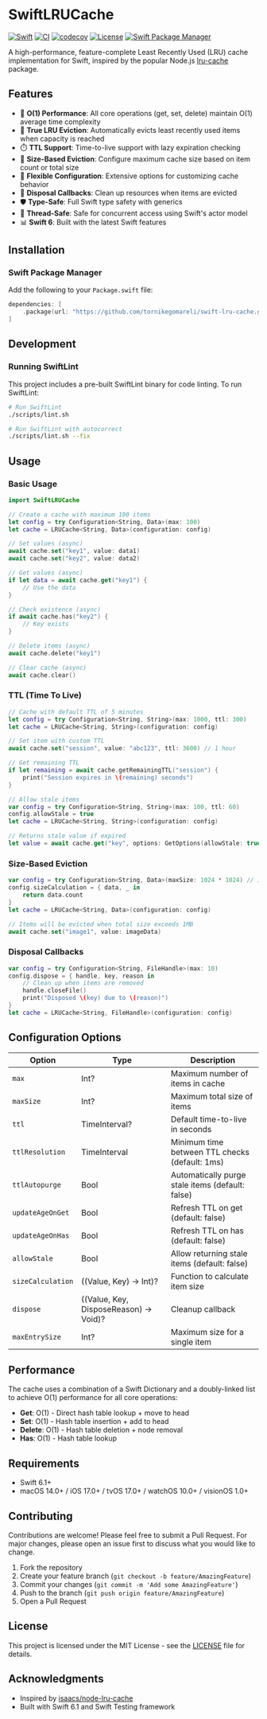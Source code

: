 # SwiftLRUCache

[![Swift](https://img.shields.io/badge/Swift-6.1-orange.svg)](https://swift.org)
[![CI](https://github.com/tornikegomareli/swift-lru-cache/workflows/CI/badge.svg)](https://github.com/tornikegomareli/swift-lru-cache/actions)
[![codecov](https://codecov.io/gh/tornikegomareli/swift-lru-cache/branch/main/graph/badge.svg)](https://codecov.io/gh/tornikegomareli/swift-lru-cache)
[![License](https://img.shields.io/badge/License-MIT-blue.svg)](LICENSE)
[![Swift Package Manager](https://img.shields.io/badge/Swift%20Package%20Manager-compatible-brightgreen.svg)](https://swift.org/package-manager/)

A high-performance, feature-complete Least Recently Used (LRU) cache implementation for Swift, inspired by the popular Node.js [lru-cache](https://github.com/isaacs/node-lru-cache) package.

## Features

- 🚀 **O(1) Performance**: All core operations (get, set, delete) maintain O(1) average time complexity
- 🔄 **True LRU Eviction**: Automatically evicts least recently used items when capacity is reached
- ⏱️ **TTL Support**: Time-to-live support with lazy expiration checking
- 📏 **Size-Based Eviction**: Configure maximum cache size based on item count or total size
- 🎯 **Flexible Configuration**: Extensive options for customizing cache behavior
- 🔧 **Disposal Callbacks**: Clean up resources when items are evicted
- 🛡️ **Type-Safe**: Full Swift type safety with generics
- 🧵 **Thread-Safe**: Safe for concurrent access using Swift's actor model
- 📊 **Swift 6**: Built with the latest Swift features

## Installation

### Swift Package Manager

Add the following to your `Package.swift` file:

```swift
dependencies: [
    .package(url: "https://github.com/tornikegomareli/swift-lru-cache.git", from: "0.2.0")
]
```

## Development

### Running SwiftLint

This project includes a pre-built SwiftLint binary for code linting. To run SwiftLint:

```bash
# Run SwiftLint
./scripts/lint.sh

# Run SwiftLint with autocorrect
./scripts/lint.sh --fix
```

## Usage

### Basic Usage

```swift
import SwiftLRUCache

// Create a cache with maximum 100 items
let config = try Configuration<String, Data>(max: 100)
let cache = LRUCache<String, Data>(configuration: config)

// Set values (async)
await cache.set("key1", value: data1)
await cache.set("key2", value: data2)

// Get values (async)
if let data = await cache.get("key1") {
    // Use the data
}

// Check existence (async)
if await cache.has("key2") {
    // Key exists
}

// Delete items (async)
await cache.delete("key1")

// Clear cache (async)
await cache.clear()
```

### TTL (Time To Live)

```swift
// Cache with default TTL of 5 minutes
let config = try Configuration<String, String>(max: 1000, ttl: 300)
let cache = LRUCache<String, String>(configuration: config)

// Set item with custom TTL
await cache.set("session", value: "abc123", ttl: 3600) // 1 hour

// Get remaining TTL
if let remaining = await cache.getRemainingTTL("session") {
    print("Session expires in \(remaining) seconds")
}

// Allow stale items
var config = try Configuration<String, String>(max: 100, ttl: 60)
config.allowStale = true
let cache = LRUCache<String, String>(configuration: config)

// Returns stale value if expired
let value = await cache.get("key", options: GetOptions(allowStale: true))
```

### Size-Based Eviction

```swift
var config = try Configuration<String, Data>(maxSize: 1024 * 1024) // 1MB total
config.sizeCalculation = { data, _ in
    return data.count
}
let cache = LRUCache<String, Data>(configuration: config)

// Items will be evicted when total size exceeds 1MB
await cache.set("image1", value: imageData)
```

### Disposal Callbacks

```swift
var config = try Configuration<String, FileHandle>(max: 10)
config.dispose = { handle, key, reason in
    // Clean up when items are removed
    handle.closeFile()
    print("Disposed \(key) due to \(reason)")
}
let cache = LRUCache<String, FileHandle>(configuration: config)
```

## Configuration Options

| Option | Type | Description |
|--------|------|-------------|
| `max` | Int? | Maximum number of items in cache |
| `maxSize` | Int? | Maximum total size of items |
| `ttl` | TimeInterval? | Default time-to-live in seconds |
| `ttlResolution` | TimeInterval | Minimum time between TTL checks (default: 1ms) |
| `ttlAutopurge` | Bool | Automatically purge stale items (default: false) |
| `updateAgeOnGet` | Bool | Refresh TTL on get (default: false) |
| `updateAgeOnHas` | Bool | Refresh TTL on has (default: false) |
| `allowStale` | Bool | Allow returning stale items (default: false) |
| `sizeCalculation` | ((Value, Key) -> Int)? | Function to calculate item size |
| `dispose` | ((Value, Key, DisposeReason) -> Void)? | Cleanup callback |
| `maxEntrySize` | Int? | Maximum size for a single item |

## Performance

The cache uses a combination of a Swift Dictionary and a doubly-linked list to achieve O(1) performance for all core operations:

- **Get**: O(1) - Direct hash table lookup + move to head
- **Set**: O(1) - Hash table insertion + add to head
- **Delete**: O(1) - Hash table deletion + node removal
- **Has**: O(1) - Hash table lookup

## Requirements

- Swift 6.1+
- macOS 14.0+ / iOS 17.0+ / tvOS 17.0+ / watchOS 10.0+ / visionOS 1.0+

## Contributing

Contributions are welcome! Please feel free to submit a Pull Request. For major changes, please open an issue first to discuss what you would like to change.

1. Fork the repository
2. Create your feature branch (`git checkout -b feature/AmazingFeature`)
3. Commit your changes (`git commit -m 'Add some AmazingFeature'`)
4. Push to the branch (`git push origin feature/AmazingFeature`)
5. Open a Pull Request

## License

This project is licensed under the MIT License - see the [LICENSE](LICENSE) file for details.

## Acknowledgments

- Inspired by [isaacs/node-lru-cache](https://github.com/isaacs/node-lru-cache)
- Built with Swift 6.1 and Swift Testing framework
